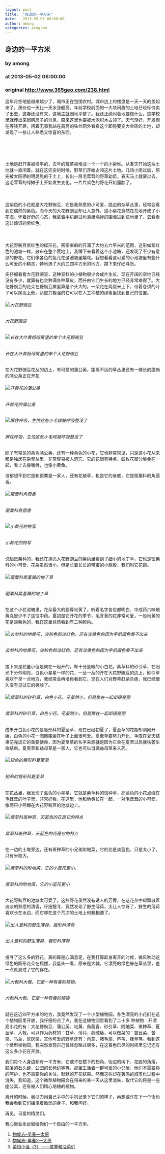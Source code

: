 ```yaml
---
layout: post
title:  "身边的一平方米"
date:   2013-05-02 06:00:00
author: among
categories: program
---
```


## 身边的一平方米
### by among
### at 2013-05-02 06:00:00
### original <http://www.365geo.com/238.html>

<p>这年月空地是越来越少了，城市正在包围农村。城市边上的楼盘是一天一天的盖起来了，房价也一天比一天水涨船高。年前学校前面的一大块闲置的土地已经标价卖了出去，这春还没有来，这地主就圈地平整了。我还正纳闷着地要做什么，这学校里就传出来团购房子的消息，原来这里也要被水泥积木占领了。天气渐好，开发商在等钱开建，闲着无事我站在高高的铁丝网外看看这个即将要变大金砖的土地，却发现了一些让人熟悉又惊喜的东西。</p>
<p><span></span>
<p> </p>
<h6><img alt="" src="http://pic.yupoo.com/bowuxue_v/CPcfd9O2/VPvYK.jpg"></h6>
<p>土地是赶开春被推平的，去年的荒草被堆成一个一个的小柴堆。从春天开始这块土地就一直闲着。就在这兜空的时候，野草们开始占领这片土地。几场小雨过后，原先被太阳晒的明晃晃的干土上，长出一层毛茸茸的野草幼苗。春天马上就要过去，这毛茸茸的绿摊子上开始发生变化，一片片紫色的野花开始露脸了。</p>
<h6><img alt="" src="http://pic.yupoo.com/bowuxue_v/CPcfdfv3/pLZwv.jpg"></h6>
<p>这紫色的小花就是大花野豌豆，它是我熟悉的小可爱，路边的杂草丛里，经常会看到它偶然的紫色。而今天的大花野豌豆却让人意外，这小紫花竟然在荒地开成了小花海。怀着好奇的心态，我拿着手机翻过角落里塌掉的围墙进到荒地里了，去看看这让惊讶的紫红色。</p>
<h6><img alt="" src="http://pic.yupoo.com/bowuxue_v/CPcfcwWa/C7SZr.jpg"></h6>
<p>大花野豌豆紫红色的蝶形花，密密麻麻的开满了大约五六平米的范围，这形如紫红色的池塘一样，散布在整个荒地上，我蹲下来看着这个小池塘，还发现了不少有意思的野花。它们像各色的鱼儿在这池塘里嬉戏。我想看看这可爱的小池塘里有些什么可爱的小精灵，特地选了大约三四平方米的地方，蹲下来仔细寻觅。</p>
<p>先仔细看看大花野豌豆，这种豆科的小植物很少会成片生长，现在开阔的空地已经没有多少，就算有也会种满各种草皮，而任由它们生长的地方已经非常难得了。大花野豌豆的花朵在野豌豆属里算是个头大的，一朵花在两厘米上下，带着卷须的叶子可以爬高上低，适应力极强的它可以在人工种植的绿篱里找到自己的位置。</p>
<h6><img alt="大花野豌豆" src="http://pic.yupoo.com/bowuxue_v/CPcfbZKS/qo8Ld.jpg"></h6>
<h6>大花野豌豆</h6>
<h6><img alt="长在大叶黄杨绿篱里的单个大花野豌豆" src="http://pic.yupoo.com/bowuxue_v/CPcfbHcH/rjrSl.jpg"></h6>
<h6>长在大叶黄杨绿篱里的单个大花野豌豆</h6>
<p>在大花野豌豆花丛的边上，有可爱的蒲公英，距离不远的草丛里还有一棵长的蓬勃的蒲公英正在开花</p>
<h6><img alt="开黄花的蒲公英" src="http://pic.yupoo.com/bowuxue_v/CPcfbt1z/Mc8Jh.jpg"></h6>
<h6>开黄花的蒲公英</h6>
<h6><img alt="屏住呼吸，生怕这些小毛球被呼吸整没了" src="http://pic.yupoo.com/bowuxue_v/CPcfaKhb/gYzVn.jpg"></h6>
<h6>屏住呼吸，生怕这些小毛球被呼吸整没了</h6>
<p>除了有常见的黄色蒲公英，还有一种黄色的小花，它也非常常见，只是这小花从来都是独居在杂草丛里，非常容易被人遗忘，它的花很有特点，四枚花瓣分层叠在一起，看上去像嘴唇，也像小黄鱼。 </p>
<p>谁都想不到它是和罂粟是一家人，还有花棱草，也是它的亲戚，它是罂粟科的角茴香。</p>
<h6><img alt="罂粟科角茴香" src="http://pic.yupoo.com/bowuxue_v/CPcfaw5i/10F6ar.jpg"></h6>
<h6>罂粟科角茴香</h6>
<h6><img alt="小黄花的特写" src="http://pic.yupoo.com/bowuxue_v/CPcextE1/Djvqi.jpg"></h6>
<h6>小黄花的特写</h6>
<p>说起罂粟科的，我还在漂亮大花野豌豆的紫色里看到了细小的地丁草，它也是罂粟科的小可爱，花朵虽然很小，但是长着长长的带蜜的小屁股，我们叫它花距。</p>
<h6><img alt="罂粟科紫堇属的地丁草" src="http://pic.yupoo.com/bowuxue_v/CPcfatTF/4jO6I.jpg"></h6>
<h6>罂粟科紫堇属的地丁草</h6>
<p>在这个小花池塘里，花朵最大的要算地黄了。听着名字各位都明白，中成药六味地黄丸里少不了这位中药。夏初是它开花的季节，毛茸茸的花非常可爱，一般地黄的花是淡紫色的，我在这里竟然看到有三种颜色。</p>
<h6><img alt="玄参科的地黄花，淡粉色和淡红色，还有淡黄色的因为手机偏色看不出来" src="http://pic.yupoo.com/bowuxue_v/CPcewY53/kDs2L.jpg"></h6>
<h6>玄参科的地黄花，淡粉色和淡红色，还有淡黄色的因为手机偏色看不出来</h6>
<p>接下来是花虽小但是聚在一起开的，却十分显眼的小白花。紫草科的砂引草，在阳光下分外明亮，白色小星星一样的花，一丛一丛的开在大花野豌豆的边上，砂引草喜欢干旱一点地方，我经常会再墙角看到它，现在人们对野草赶紧杀绝，我已经很久没有见过它的笑脸了。</p>
<h6><img alt="紫草科的砂引草，白色小花，花虽然小，但是聚在一起却很亮丽" src="http://pic.yupoo.com/bowuxue_v/CPcf9Pad/pwrL0.jpg"></h6>
<h6>紫草科的砂引草，白色小花，花虽然小，但是聚在一起却很亮丽</h6>
<p>成串开白色小花的是唇形科的夏至草，现在已经初夏了，夏至草的花期却刚刚开始，白色的小花一圈圈围坐在叶子上面很可爱。夏至草要努力开化，争取在夏天结束前完成它的重要使命，因为夏至草的名字来源就是因为它会在夏至过后就枯萎生命结束。夏至草和益母草是一家人，它也可以当做益母草来入药。</p>
<h6><img alt="短命的唇形科夏至草" src="http://pic.yupoo.com/bowuxue_v/CPcf9oMI/qdcUk.jpg"></h6>
<h6>短命的唇形科夏至草</h6>
<p>在花丛里，我发现了蓝色的小星星，它就是紫草科的斑种草，亮蓝色的小花点缀在毛茸茸的叶子里，非常好看。在这里，他和地黄长在一起，一对毛茸茸的小可爱，像两只小熊蹲在大花野豌豆的池塘边上。</p>
<h6><img alt="紫草科斑种草，天蓝色的花是它的特点" src="http://pic.yupoo.com/bowuxue_v/CPcf8Fk7/FDSKe.jpg"></h6>
<h6>紫草科斑种草，天蓝色的花是它的特点</h6>
<p>在一边的土堆旁边，还有斑种草的小兄弟附地菜，它的花是淡蓝色，只是太小了，只有米粒大。</p>
<h6><img alt="紫草科的附地菜，它的小蓝花更小。" src="http://pic.yupoo.com/bowuxue_v/CPcf8Ahp/BgGCC.jpg"></h6>
<h6>紫草科的附地菜，它的小蓝花更小</h6>
<p>大花野豌豆的池塘太可爱了，这些野花虽然没有诱人的芳香，在这花丛中却飘散着淡淡的熟悉的清香，仔细搜寻，竟然发现了野生薄荷，太让人惊讶了，野生的薄荷喜欢长在水边，而它却在这个荒凉的土地上和我相遇了。</p>
</p>
<h6><img alt="出人意料的野生薄荷，唇形科薄荷" src="http://pic.yupoo.com/bowuxue_v/CPcf7VLs/nLd8H.jpg"></h6>
<h6>出人意料的野生薄荷，唇形科薄荷</h6>
<p>搜寻了这么多的野花，真的算是心满意足，在我打算起身离开的时候，微风吹动这绿色的圆形花朵在摇摆，我低头一看，原来是大戟。它漂亮的绿色躲在草丛里，差一点就漏过了它的存在。</p>

<h6><img alt="大戟科大戟，它是一种有毒的植物。" src="http://pic.yupoo.com/bowuxue_v/CPcf7Hpi/ZTgSw.jpg"></h6>
<h6>大戟科大戟，它是一种有毒的植物</h6>
<p>就在这近四平方米的地方，我竟然发现了一个小型植物园，各色漂亮的小花们在这个植物园里开放，我仔细的点了点，我在这植物园里看到了二十多 种植物：开漂亮小花的有：大花野豌豆、蒲公英、地黄、角茴香、砂引草、附地菜、斑种草、夏至草、大戟，可以作为药材的：甘草、薄荷、鹅绒藤，可以做菜的：苦苣菜、苦菜、马兰、灰灰菜，其他可爱的野草还有：角蒿、猪毛菜、芦苇、葎草等。看到这个微型植物园，我突然发现自己曾经忽略过很多，在这春色已尽的时间里忘记还有这么多小花在开放。 </p>
<p>我们每个人身边都有一平方米，它或许在楼下的拐角，街边的树下，花园的角落，脱落的石头缝，公园的长椅边等等，那里生活着一群可爱的小邻居，他们不需要你的呵护，也不需要你的关注，默默的开花结果。然而这些却在轰鸣的城市化过程中消失，我知道，这个微型植物园会在将来的某一天从这里消失，取代它的将是一座座公寓，还有被人们精心培植的植物。</p>
<p>离开的时候，我尽力用自己手中的手机记录下它们的样子，再想或许在下一个街角我会看到它们摇曳着微弱的身子，和我问好。</p>
<p>再见，可爱的精灵们。 </p>
<p>我心里会永远留给你们一个自由的一平方米。</p>
<ol>
<li><a href="http://www.365geo.com/20.html" rel="bookmark" title="物候志–早春—太原">物候志–早春—太原</a></li>
<li><a href="http://www.365geo.com/23.html" rel="bookmark" title="物候志–早春2—太原">物候志–早春2—太原</a></li>
<li><a href="http://www.365geo.com/124.html" rel="bookmark" title="菜根小话（3）——芸薹和油菜们">菜根小话（3）——芸薹和油菜们</a></li>
</ol>